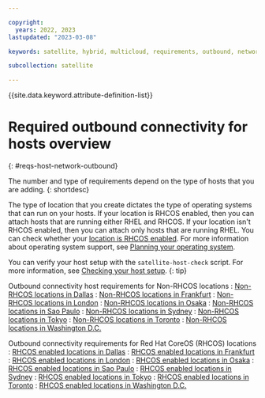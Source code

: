 ```yaml
---

copyright:
  years: 2022, 2023
lastupdated: "2023-03-08"

keywords: satellite, hybrid, multicloud, requirements, outbound, network, allowlist

subcollection: satellite

---
```


{{site.data.keyword.attribute-definition-list}}

# Required outbound connectivity for hosts overview
{: #reqs-host-network-outbound}

The number and type of requirements depend on the type of hosts that you are adding. 
{: shortdesc}

The type of location that you create dictates the type of operating systems that can run on your hosts. If your location is RHCOS enabled, then you can attach hosts that are running either RHEL and RHCOS. If your location isn't RHCOS enabled, then you can attach only hosts that are running RHEL. You can check whether your [location is RHCOS enabled](/docs/satellite?topic=satellite-locations#verify-coreos-location). For more information about operating system support, see [Planning your operating system](/docs/satellite?topic=satellite-infrastructure-plan#infras-plan-os).




You can verify your host setup with the `satellite-host-check` script. For more information, see [Checking your host setup](/docs/satellite?topic=satellite-host-network-check).
{: tip}

Outbound connectivity host requirements for Non-RHCOS locations
:    [Non-RHCOS locations in Dallas](/docs/satellite?topic=satellite-reqs-host-network-outbound-dal)
:    [Non-RHCOS locations in Frankfurt](/docs/satellite?topic=satellite-reqs-host-network-outbound-fra)
:    [Non-RHCOS locations in London](/docs/satellite?topic=satellite-reqs-host-network-outbound-lon)
:    [Non-RHCOS locations in Osaka](/docs/satellite?topic=satellite-reqs-host-network-outbound-osa)
:    [Non-RHCOS locations in Sao Paulo](/docs/satellite?topic=satellite-reqs-host-network-outbound-sao)
:    [Non-RHCOS locations in Sydney](/docs/satellite?topic=satellite-reqs-host-network-outbound-syd)
:    [Non-RHCOS locations in Tokyo](/docs/satellite?topic=satellite-reqs-host-network-outbound-tok)
:    [Non-RHCOS locations in Toronto](/docs/satellite?topic=satellite-reqs-host-network-outbound-tor)
:    [Non-RHCOS locations in Washington D.C.](/docs/satellite?topic=satellite-reqs-host-network-outbound-wdc)




Outbound connectivity requirements for Red Hat CoreOS (RHCOS) locations
:    [RHCOS enabled locations in Dallas](/docs/satellite?topic=satellite-reqs-host-rhcos-outbound-dal)
:    [RHCOS enabled locations in Frankfurt](/docs/satellite?topic=satellite-reqs-host-rhcos-outbound-fra)
:    [RHCOS enabled locations in London](/docs/satellite?topic=satellite-reqs-host-rhcos-outbound-lon)
:    [RHCOS enabled locations in Osaka](/docs/satellite?topic=satellite-reqs-host-rhcos-outbound-osa)
:    [RHCOS enabled locations in Sao Paulo](/docs/satellite?topic=satellite-reqs-host-rhcos-outbound-sao)
:    [RHCOS enabled locations in Sydney](/docs/satellite?topic=satellite-reqs-host-rhcos-outbound-syd)
:    [RHCOS enabled locations in Tokyo](/docs/satellite?topic=satellite-reqs-host-rhcos-outbound-tok)
:    [RHCOS enabled locations in Toronto](/docs/satellite?topic=satellite-reqs-host-rhcos-outbound-tor)
:    [RHCOS enabled locations in Washington D.C.](/docs/satellite?topic=satellite-reqs-host-rhcos-outbound-wdc)













